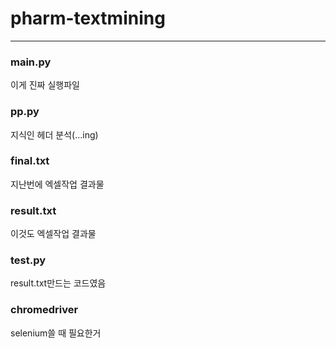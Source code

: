 # pharm-textmining
------------------

### main.py
이게 진짜 실행파일

### pp.py
지식인 헤더 분석(...ing)

### final.txt
지난번에 엑셀작업 결과물

### result.txt
이것도 엑셀작업 결과물

### test.py
result.txt만드는 코드였음

### chromedriver
selenium쓸 때 필요한거
